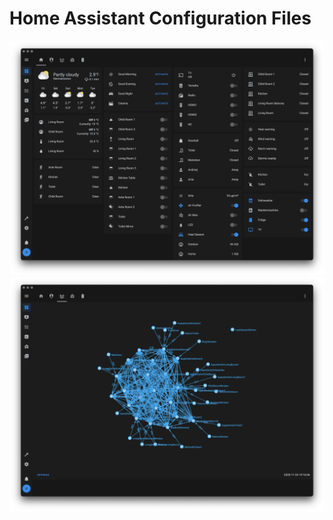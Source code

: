 #  Home Assistant Configuration Files

![HA.png](image/HA.png)
![HA-zigbbe-mesh.png](image/HA-zigbbe-mesh.png)
